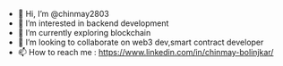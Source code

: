 - 👋 Hi, I’m @chinmay2803
- 👀 I’m interested in backend development
- 🌱 I’m currently exploring blockchain 
- 💞️ I’m looking to collaborate on web3 dev,smart contract developer
- 📫 How to reach me : https://www.linkedin.com/in/chinmay-bolinjkar/


<!---
chinmay2803/chinmay2803 is a ✨ special ✨ repository because its `README.md` (this file) appears on your GitHub profile.
You can click the Preview link to take a look at your changes.
--->
